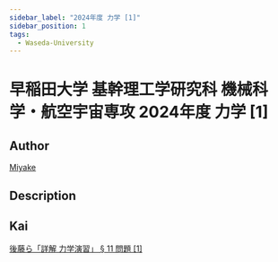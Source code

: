 ```yaml
---
sidebar_label: "2024年度 力学 [1]"
sidebar_position: 1
tags:
  - Waseda-University
---
```

# 早稲田大学 基幹理工学研究科 機械科学・航空宇宙専攻 2024年度 力学 \[1\]

## **Author**
[Miyake](https://miyake.github.io/exams/index.html)

## **Description**

## **Kai**
<p>
<a href="https://www.amazon.co.jp/dp/4320030257/ref=nosim?tag=msscee0a-22">
  後藤ら「詳解 力学演習」 &sect; 11 問題 [1]
</a>